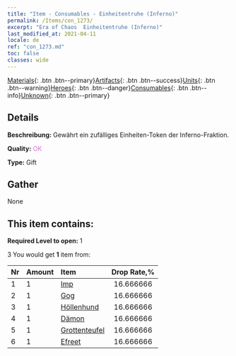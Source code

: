 ```yaml
---
title: "Item - Consumables - Einheitentruhe (Inferno)"
permalink: /Items/con_1273/
excerpt: "Era of Chaos  Einheitentruhe (Inferno)"
last_modified_at: 2021-04-11
locale: de
ref: "con_1273.md"
toc: false
classes: wide
---
```

 [Materials](/de/Items/){: .btn .btn--primary}[Artifacts](/de/Items/Artifacts/){: .btn .btn--success}[Units](/de/Items/Units/){: .btn .btn--warning}[Heroes](/de/Items/Heroes/){: .btn .btn--danger}[Consumables](/de/Items/Consumables/){: .btn .btn--info}[Unknown](/de/Items/Unknown/){: .btn .btn--primary}

## Details
 **Beschreibung:** Gewährt ein zufälliges Einheiten-Token der Inferno-Fraktion.

 **Quality:** <span style="color: #DA70D6">OK</span>

 **Type:** Gift

## Gather

  None

## This item contains:

 **Required Level to open:** 1

 3 You would get **1** item  from:

  | Nr | Amount |     Item    | Drop Rate,% |
  |:---|:-------|:------------|:---------:|
  | 1 | 1 | [Imp](/de/Items/unt_226/) | 16.666666 | 
  | 2 | 1 | [Gog](/de/Items/unt_227/) | 16.666666 | 
  | 3 | 1 | [Höllenhund](/de/Items/unt_228/) | 16.666666 | 
  | 4 | 1 | [Dämon](/de/Items/unt_229/) | 16.666666 | 
  | 5 | 1 | [Grottenteufel](/de/Items/unt_230/) | 16.666666 | 
  | 6 | 1 | [Efreet](/de/Items/unt_231/) | 16.666666 | 

